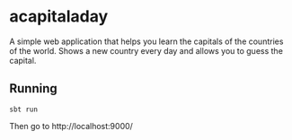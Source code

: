 # acapitaladay
A simple web application that helps you learn the capitals of the countries of the world.
Shows a new country every day and allows you to guess the capital.

## Running

    sbt run

Then go to http://localhost:9000/
